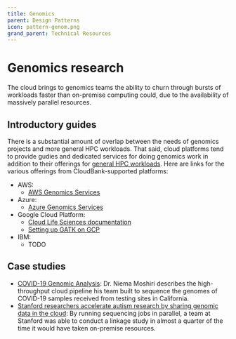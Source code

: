 ```yaml
---
title: Genomics
parent: Design Patterns
icon: pattern-genom.png
grand_parent: Technical Resources
---
```


# Genomics research

The cloud brings to genomics teams the ability to churn through bursts of workloads faster than on-premise computing could, due to the availability of massively parallel resources.


## Introductory guides

There is a substantial amount of overlap between the needs of genomics projects and more general HPC workloads. That said, cloud platforms tend to provide gudies and dedicated services for doing genomics work in addition to their offerings for [general HPC workloads](../hpc). Here are links for the various offerings from CloudBank-supported platforms:

- AWS:
    - [AWS Genomics Services](https://aws.amazon.com/health/genomics/)
- Azure:
    - [Azure Genomics Services](https://azure.microsoft.com/en-us/services/genomics/)
- Google Cloud Platform:
    - [Cloud Life Sciences documentation](https://cloud.google.com/life-sciences/docs)
    - [Setting up GATK on GCP](https://cloud.google.com/life-sciences/docs/tutorials/gatk)
- IBM:
    - TODO

## Case studies

- [COVID-19 Genomic Analysis](https://www.cloudbank.org/training/rroccet21-covid-19-genomic-analysis): Dr. Niema Moshiri describes the high-throughput cloud pipeline his team built to sequence the genomes of COVID-19 samples received from testing sites in California. 
- [Stanford researchers accelerate autism research by sharing genomic data in the cloud](https://www.cloudbank.org/training/use-case/aws-open-data-stanford-researchers-accelerate-autism-research-sharing-genomic-data-cloud): By running sequencing jobs in parallel, a team at Stanford was able to conduct a linkage study in almost a quarter of the time it would have taken on-premise resources.
